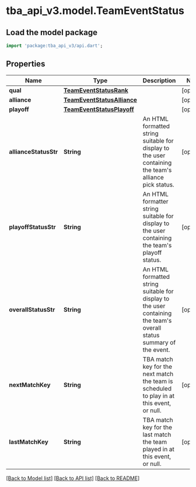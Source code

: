 # tba_api_v3.model.TeamEventStatus

## Load the model package
```dart
import 'package:tba_api_v3/api.dart';
```

## Properties
Name | Type | Description | Notes
------------ | ------------- | ------------- | -------------
**qual** | [**TeamEventStatusRank**](TeamEventStatusRank.md) |  | [optional] 
**alliance** | [**TeamEventStatusAlliance**](TeamEventStatusAlliance.md) |  | [optional] 
**playoff** | [**TeamEventStatusPlayoff**](TeamEventStatusPlayoff.md) |  | [optional] 
**allianceStatusStr** | **String** | An HTML formatted string suitable for display to the user containing the team's alliance pick status. | [optional] 
**playoffStatusStr** | **String** | An HTML formatter string suitable for display to the user containing the team's playoff status. | [optional] 
**overallStatusStr** | **String** | An HTML formatted string suitable for display to the user containing the team's overall status summary of the event. | [optional] 
**nextMatchKey** | **String** | TBA match key for the next match the team is scheduled to play in at this event, or null. | [optional] 
**lastMatchKey** | **String** | TBA match key for the last match the team played in at this event, or null. | [optional] 

[[Back to Model list]](../README.md#documentation-for-models) [[Back to API list]](../README.md#documentation-for-api-endpoints) [[Back to README]](../README.md)


